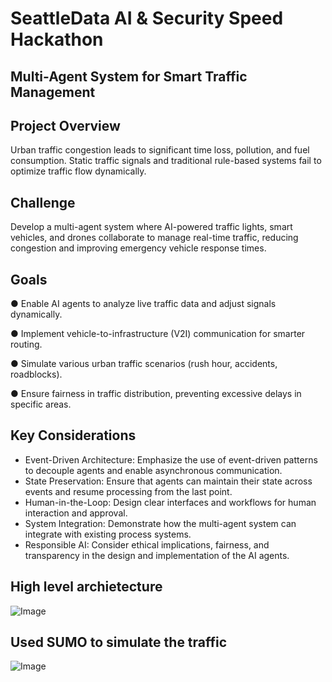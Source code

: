 # SeattleData AI & Security Speed Hackathon
## Multi-Agent System for Smart Traffic Management
## Project Overview
Urban traffic congestion leads to significant time loss, pollution, and fuel consumption. Static
traffic signals and traditional rule-based systems fail to optimize traffic flow dynamically.

## Challenge
Develop a multi-agent system where AI-powered traffic lights, smart vehicles, and drones
collaborate to manage real-time traffic, reducing congestion and improving emergency vehicle
response times.

## Goals
● Enable AI agents to analyze live traffic data and adjust signals dynamically.

● Implement vehicle-to-infrastructure (V2I) communication for smarter routing.

● Simulate various urban traffic scenarios (rush hour, accidents, roadblocks).

● Ensure fairness in traffic distribution, preventing excessive delays in specific areas.


## Key Considerations
- Event-Driven Architecture: Emphasize the use of event-driven patterns to decouple agents and enable asynchronous communication. 
- State Preservation: Ensure that agents can maintain their state across events and resume processing from the last point. 
- Human-in-the-Loop: Design clear interfaces and workflows for human interaction and approval. 
- System Integration: Demonstrate how the multi-agent system can integrate with existing process systems. 
- Responsible AI: Consider ethical implications, fairness, and transparency in the design and implementation of the AI agents.

## High level archietecture
![Image](https://github.com/user-attachments/assets/f5950e30-776c-4601-ab7d-e83590128a93)

## Used SUMO to simulate the traffic
![Image](https://github.com/user-attachments/assets/8371cf5d-94f5-4ebc-b051-83adc326c48e)
